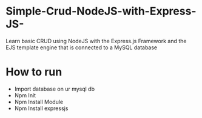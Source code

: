 # Simple-Crud-NodeJS-with-Express-JS-
Learn basic CRUD using NodeJS with the Express.js Framework and the EJS template engine that is connected to a MySQL database

# How to run
* Import database on ur mysql db 
* Npm Init
* Npm Install Module
* Npm Install expressjs
